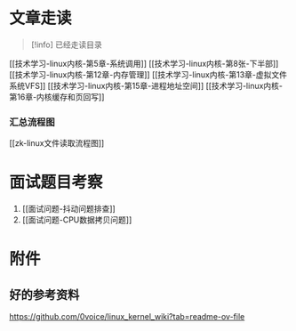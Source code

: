 ﻿---
publish: true
---

# 文章走读

>[!info] 已经走读目录


[[技术学习-linux内核-第5章-系统调用]]
[[技术学习-linux内核-第8张-下半部]]
[[技术学习-linux内核-第12章-内存管理]]
[[技术学习-linux内核-第13章-虚拟文件系统VFS]]
[[技术学习-linux内核-第15章-进程地址空间]]
[[技术学习-linux内核-第16章-内核缓存和页回写]]


### 汇总流程图
[[zk-linux文件读取流程图]]

# 面试题目考察

1. [[面试问题-抖动问题排查]]
2. [[面试问题-CPU数据拷贝问题]]



# 附件
## 好的参考资料

https://github.com/0voice/linux_kernel_wiki?tab=readme-ov-file


